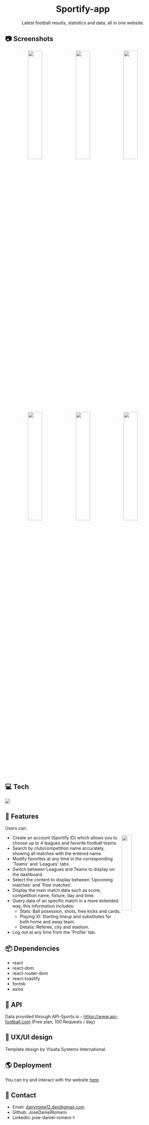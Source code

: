 <div align='center'>

# Sportify-app

Latest football results, statistics and data, all in one website.

</div>

## 📷 Screenshots

<div align='center'>

<img src="https://i.ibb.co/RDkm7G4/Captura-de-pantalla-2023-09-05-a-la-s-13-37-53.png" style="width: 30%"  />
<img src="https://i.ibb.co/jGJ0V1b/Captura-de-pantalla-2023-09-05-a-la-s-13-26-33.png" style="width: 30%"  />
<img src="https://i.ibb.co/sRrhY8n/Captura-de-pantalla-2023-09-05-a-la-s-13-30-38.png" style="width: 30%"  />
<img src="https://i.ibb.co/Fmywg91/Captura-de-pantalla-2023-09-05-a-la-s-13-32-50.png" style="width: 30%"  />
<img src="https://i.ibb.co/hyJFvm3/Captura-de-pantalla-2023-09-05-a-la-s-13-33-56.png" style="width: 30%"  />
<img src="https://i.ibb.co/1nVXx85/Captura-de-pantalla-2023-09-05-a-la-s-13-44-27.png" style="width: 30%"  />

</div>

## 💻 Tech

<img src="https://skillicons.dev/icons?i=react,javascript,html,css"></img>


## 🚀 Features

Users can:

<img src="https://octodex.github.com/images/inspectocat.jpg" style="width: 25%" align="right">

- Create an account (Sportify ID) which allows you to choose up to 4 leagues and favorite football teams.
- Search by club/competition name accurately, showing all matches with the entered name.
- Modify favorites at any time in the corresponding 'Teams' and 'Leagues' tabs.
- Switch between Leagues and Teams to display on the dashboard.
- Select the content to display between 'Upcoming matches' and 'Past matches'.
- Display the main match data such as score, competition name, fixture, day and time.
- Query data of an specific match in a more extended way, this information includes:
  - Stats: Ball posession, shots, free kicks and cards.
  - Playing XI: Starting lineup and substitutes for both home and away team.
  - Details: Referee, city and stadium.
- Log out at any time from the 'Profile' tab.

## 📦 Dependencies

- react
- react-dom
- react-router-dom
- react-toastify
- formik
- axios

## 🔎 API

Data provided through API-Sports.io - https://www.api-football.com (Free plan, 100 Requests / day)

## 🎨 UX/UI design

Template design by Visiata Systems International.

## 🌎 Deployment

You can try and interact with the website [here](https://josedanielromero.github.io/Sportify-app/).

## 👥 Contact

- Email: danyrome12.dev@gmail.com
- Github: JoseDanielRomero
- Linkedin: jose-daniel-romero-t